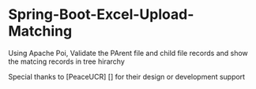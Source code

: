 # Spring-Boot-Excel-Upload-Matching
Using Apache Poi, Validate the PArent file and child file records and show the matcing records in tree hirarchy


Special thanks to  [PeaceUCR] [] for their design or development support
